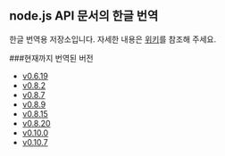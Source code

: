 node.js API 문서의 한글 번역
---

한글 번역용 저장소입니다. 
자세한 내용은 [위키](https://github.com/outsideris/node/wiki/translate-Korean)를 참조해 주세요.

###현재까지 번역된 버전

* [v0.6.19](https://github.com/outsideris/node/tree/v0.6.19-ko)
* [v0.8.2](https://github.com/outsideris/node/tree/v0.8.2-ko)
* [v0.8.7](https://github.com/outsideris/node/tree/v0.8.7-ko)
* [v0.8.9](https://github.com/outsideris/node/tree/v0.8.9-ko)
* [v0.8.15](https://github.com/outsideris/node/tree/v0.8.15-ko)
* [v0.8.20](https://github.com/outsideris/node/tree/v0.8.20-ko)
* [v0.10.0](https://github.com/outsideris/node/tree/v0.10.0-ko)
* [v0.10.7](https://github.com/outsideris/node/tree/v0.10.7-ko)
